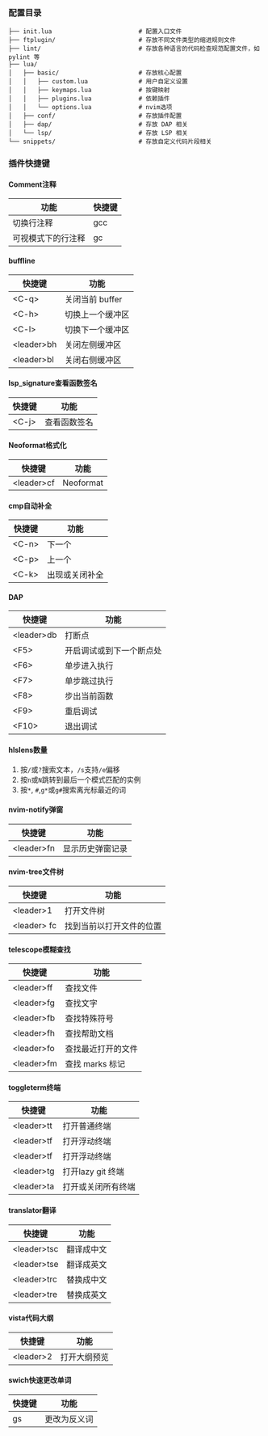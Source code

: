 ### 配置目录

```
├── init.lua                        # 配置入口文件
├── ftplugin/                       # 存放不同文件类型的缩进规则文件
├── lint/                           # 存放各种语言的代码检查规范配置文件，如 pylint 等
├── lua/
│   ├── basic/                      # 存放核心配置
│   │   ├── custom.lua              # 用户自定义设置
│   │   ├── keymaps.lua             # 按键映射
│   │   ├── plugins.lua             # 依赖插件
│   │   └── options.lua             # nvim选项
│   ├── conf/                       # 存放插件配置
│   ├── dap/                        # 存放 DAP 相关
│   └── lsp/                        # 存放 LSP 相关
└── snippets/                       # 存放自定义代码片段相关
```

### 插件快捷键

#### Comment注释

| 功能 | 快捷键 |
|----|-----|
| 切换行注释 | gcc |
| 可视模式下的行注释 | gc |


####  buffline
| 快捷键 |功能 |
|---- |-----|
| \<C-q\> | 关闭当前 buffer |
| \<C-h\> | 切换上一个缓冲区 |
| \<C-l\> | 切换下一个缓冲区 |
| \<leader\>bh | 关闭左侧缓冲区 |
| \<leader\>bl | 关闭右侧缓冲区 |  

#### lsp_signature查看函数签名
| 快捷键 | 功能 |
|---- |-----|
| \<C-j\> | 查看函数签名 |

#### Neoformat格式化
| 快捷键 | 功能 |
|---- |-----|
| \<leader\>cf | Neoformat |

#### cmp自动补全
| 快捷键 | 功能 |
|---- |-----|
| \<C-n\> | 下一个 |
| \<C-p\> | 上一个 |
| \<C-k\> | 出现或关闭补全 |

#### DAP
| 快捷键 | 功能 |
|---- |-----|
| \<leader\>db | 打断点 |
| \<F5\> | 开启调试或到下一个断点处 |
| \<F6\> | 单步进入执行 |
| \<F7\> | 单步跳过执行 |
| \<F8\> | 步出当前函数 |
| \<F9\> | 重启调试 |
| \<F10\> | 退出调试 |

#### hlslens数量

1.  按`/`或`?`搜索文本，`/s`支持`/e`偏移
2.  按`n`或`N`跳转到最后一个模式匹配的实例
3.  按`*`, `#`,`g*`或`g#`搜索离光标最近的词



####  nvim-notify弹窗
| 快捷键 | 功能 |
|---- |-----|
| \<leader\>fn | 显示历史弹窗记录 |

####  nvim-tree文件树
| 快捷键 | 功能 |
|---- |-----|
| \<leader\>1 | 打开文件树 |
| \<leader\> fc | 找到当前以打开文件的位置 |

#### telescope模糊查找
| 快捷键 | 功能 |
|---- |-----|
| \<leader\>ff | 查找文件 |
| \<leader\>fg | 查找文字 |
| \<leader\>fb | 查找特殊符号 |
| \<leader\>fh | 查找帮助文档 |
| \<leader\>fo | 查找最近打开的文件 |
| \<leader\>fm | 查找 marks 标记 |

#### toggleterm终端
| 快捷键 | 功能 |
|---- |-----|
| \<leader\>tt | 打开普通终端  |
| \<leader\>tf | 打开浮动终端  |
| \<leader\>tf | 打开浮动终端  |
| \<leader\>tg | 打开lazy git 终端  |
| \<leader\>ta | 打开或关闭所有终端  |


#### translator翻译
| 快捷键 | 功能 |
|---- |-----|
| \<leader\>tsc | 翻译成中文 |
| \<leader\>tse | 翻译成英文 |
| \<leader\>trc | 替换成中文 |
| \<leader\>tre | 替换成英文 |

#### vista代码大纲
| 快捷键 | 功能 |
|---- |-----|
| \<leader\>2 | 打开大纲预览 |

#### swich快速更改单词

| 快捷键 | 功能         |
| ------ | ------------ |
| gs     | 更改为反义词 |

